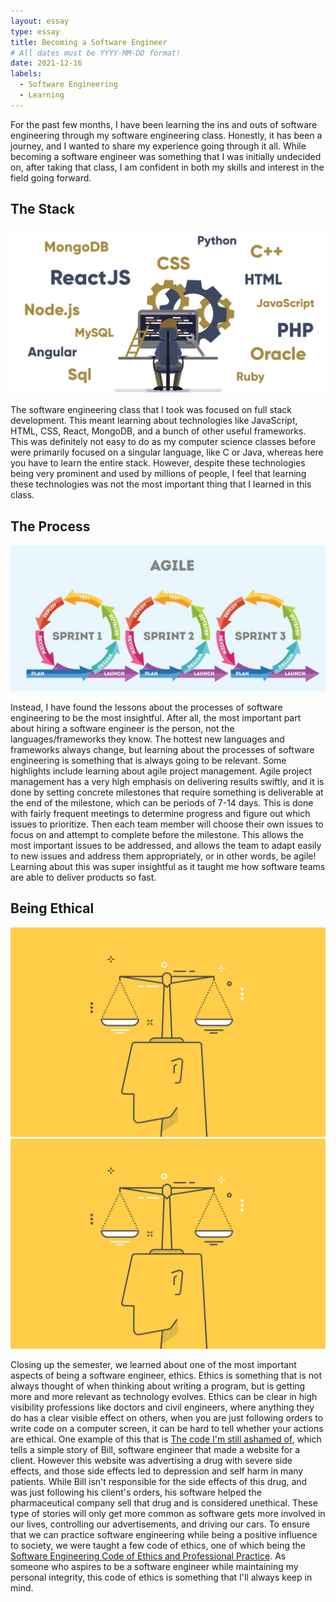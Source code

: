 ```yaml
---
layout: essay
type: essay
title: Becoming a Software Engineer
# All dates must be YYYY-MM-DD format!
date: 2021-12-16
labels:
  - Software Engineering
  - Learning
---
```

For the past few months, I have been learning the ins and outs of software engineering through my software engineering class. Honestly, it has been a journey, and I wanted to share my experience going through it all. While becoming a software engineer was something that I was initially undecided on, after taking that class, I am confident in both my skills and interest in the field going forward.

## The Stack
<div class="ui medium rounded images">
  <img class="ui image" src="../images/fullstack.png">
</div>

The software engineering class that I took was focused on full stack development. This meant learning about technologies like JavaScript, HTML, CSS, React, MongoDB, and a bunch of other useful frameworks. This was definitely not easy to do as my computer science classes before were primarily focused on a singular language, like C or Java, whereas here you have to learn the entire stack. However, despite these technologies being very prominent and used by millions of people, I feel that learning these technologies was not the most important thing that I learned in this class.

## The Process
<div class="ui medium rounded images">
  <img class="ui image" src="../images/agile.jpeg">
</div>

Instead, I have found the lessons about the processes of software engineering to be the most insightful. After all, the most important part about hiring a software engineer is the person, not the languages/frameworks they know. The hottest new languages and frameworks always change, but learning about the processes of software engineering is something that is always going to be relevant. Some highlights include learning about agile project management. Agile project management has a very high emphasis on delivering results swiftly, and it is done by setting concrete milestones that require something is deliverable at the end of the milestone, which can be periods of 7-14 days. This is done with fairly frequent meetings to determine progress and figure out which issues to prioritize. Then each team member will choose their own issues to focus on and attempt to complete before the milestone. This allows the most important issues to be addressed, and allows the team to adapt easily to new issues and address them appropriately, or in other words, be agile! Learning about this was super insightful as it taught me how software teams are able to deliver products so fast.
  
## Being Ethical
<div class="ui medium rounded images">
  <img class="ui image" src="../images/ethics.jpg">
</div>

<img class="ui medium left circular floated image" src="../images/ethics.jpg">

Closing up the semester, we learned about one of the most important aspects of being a software engineer, ethics. Ethics is something that is not always thought of when thinking about writing a program, but is getting more and more relevant as technology evolves. Ethics can be clear in high visibility professions like doctors and civil engineers, where anything they do has a clear visible effect on others, when you are just following orders to write code on a computer screen, it can be hard to tell whether your actions are ethical. One example of this that is [The code I'm still ashamed of](https://www.freecodecamp.org/news/the-code-im-still-ashamed-of-e4c021dff55e/#.tsjl7lkxy), which tells a simple story of Bill, software engineer that made a website for a client. However this website was advertising a drug with severe side effects, and those side effects led to depression and self harm in many patients. While Bill isn't responsible for the side effects of this drug, and was just following his client's orders, his software helped the pharmaceutical company sell that drug and is considered unethical. These type of stories will only get more common as software gets more involved in our lives, controlling our advertisements, and driving our cars. To ensure that we can practice software engineering while being a positive influence to society, we were taught a few code of ethics, one of which being the [Software Engineering Code of Ethics and Professional Practice](https://www.computer.org/education/code-of-ethics). As someone who aspires to be a software engineer while maintaining my personal integrity, this code of ethics is something that I'll always keep in mind.
